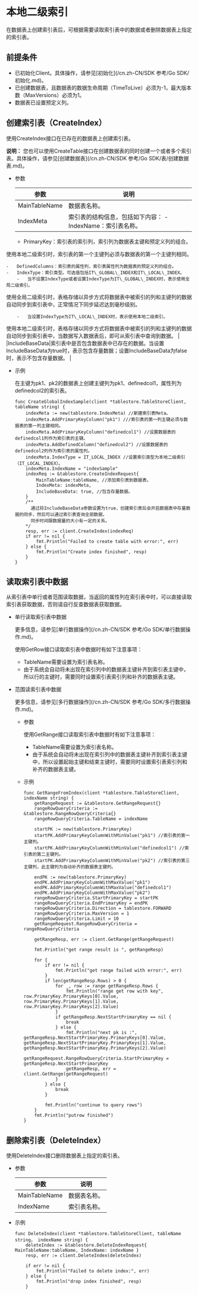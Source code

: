 # 本地二级索引

在数据表上创建索引表后，可根据需要读取索引表中的数据或者删除数据表上指定的索引表。

## 前提条件

-   已初始化Client。具体操作，请参见[初始化](/cn.zh-CN/SDK 参考/Go SDK/初始化.md)。
-   已创建数据表，且数据表的数据生命周期（TimeToLive）必须为-1，最大版本数（MaxVersions）必须为1。
-   数据表已设置预定义列。

## 创建索引表（CreateIndex）

使用CreateIndex接口在已存在的数据表上创建索引表。

**说明：** 您也可以使用CreateTable接口在创建数据表的同时创建一个或者多个索引表。具体操作，请参见[创建数据表](/cn.zh-CN/SDK 参考/Go SDK/表/创建数据表.md)。

-   参数

    |参数|说明|
    |--|--|
    |MainTableName|数据表名称。|
    |IndexMeta|索引表的结构信息，包括如下内容：    -   IndexName：索引表名称。
    -   PrimaryKey：索引表的索引列，索引列为数据表主键和预定义列的组合。

使用本地二级索引时，索引表的第一个主键列必须与数据表的第一个主键列相同。

    -   DefinedColumns：索引表的属性列，索引表属性列为数据表的预定义列的组合。
    -   IndexType：索引类型。可选值包括IT\_GLOBAL\_INDEX和IT\_LOCAL\_INDEX。
        -   当不设置IndexType或者设置IndexType为IT\_GLOBAL\_INDEX时，表示使用全局二级索引。

使用全局二级索引时，表格存储以异步方式将数据表中被索引的列和主键列的数据自动同步到索引表中，正常情况下同步延迟达到毫秒级别。

        -   当设置IndexType为IT\_LOCAL\_INDEX时，表示使用本地二级索引。

使用本地二级索引时，表格存储以同步方式将数据表中被索引的列和主键列的数据自动同步到索引表中，当数据写入数据表后，即可从索引表中查询到数据。 |
    |IncludeBaseData|索引表中是否包含数据表中已存在的数据。当设置IncludeBaseData为true时，表示包含存量数据；设置IncludeBaseData为false时，表示不包含存量数据。 |

-   示例

    在主键为pk1、pk2的数据表上创建主键列为pk1、definedcol1，属性列为definedcol2的索引表。

    ```
    func CreateGlobalIndexSample(client *tablestore.TableStoreClient, tableName string) {
        indexMeta := new(tablestore.IndexMeta) //新建索引表Meta。
        indexMeta.AddPrimaryKeyColumn("pk1") ///索引表的第一列主键必须与数据表的第一列主键相同。
        indexMeta.AddPrimaryKeyColumn("definedcol1") //设置数据表的definedcol1列作为索引表的主键。
        indexMeta.AddDefinedColumn("definedcol2") //设置数据表的definedcol2列作为索引表的属性列。
        indexMeta.IndexType = IT_LOCAL_INDEX //设置索引类型为本地二级索引（IT_LOCAL_INDEX）。
        indexMeta.IndexName = "indexSample"
        indexReq := &tablestore.CreateIndexRequest{
            MainTableName:tableName, //添加索引表到数据表。
            IndexMeta: indexMeta,
            IncludeBaseData: true, //包含存量数据。
        }
        /**
          通过将IncludeBaseData参数设置为true，创建索引表后会开启数据表中存量数据的同步，然后可以通过索引表查询全部数据，
          同步时间跟数据量的大小有一定的关系。
        */  
        resp, err := client.CreateIndex(indexReq)
        if err != nil {
            fmt.Println("Failed to create table with error:", err)
        } else {
            fmt.Println("Create index finished", resp)
        }
    }
    ```


## 读取索引表中数据

从索引表中单行或者范围读取数据，当返回的属性列在索引表中时，可以直接读取索引表获取数据，否则请自行反查数据表获取数据。

-   单行读取索引表中数据

    更多信息，请参见[单行数据操作](/cn.zh-CN/SDK 参考/Go SDK/单行数据操作.md)。

    使用GetRow接口读取索引表中数据时有如下注意事项：

    -   TableName需要设置为索引表名称。
    -   由于系统会自动将未出现在索引列中的数据表主键补齐到索引表主键中，所以行的主键时，需要同时设置索引表索引列和补齐的数据表主键。
-   范围读索引表中数据

    更多信息，请参见[多行数据操作](/cn.zh-CN/SDK 参考/Go SDK/多行数据操作.md)。

    -   参数

        使用GetRange接口读取索引表中数据时有如下注意事项：

        -   TableName需要设置为索引表名称。
        -   由于系统会自动将未出现在索引列中的数据表主键补齐到索引表主键中，所以设置起始主键和结束主键时，需要同时设置索引表索引列和补齐的数据表主键。
    -   示例

        ```
        func GetRangeFromIndex(client *tablestore.TableStoreClient, indexName string) {
            getRangeRequest := &tablestore.GetRangeRequest{}
            rangeRowQueryCriteria := &tablestore.RangeRowQueryCriteria{}
            rangeRowQueryCriteria.TableName = indexName
        
            startPK := new(tablestore.PrimaryKey)
            startPK.AddPrimaryKeyColumnWithMinValue("pk1") //索引表的第一主键列。
            startPK.AddPrimaryKeyColumnWithMinValue("definedcol1") //索引表的第二主键列。
            startPK.AddPrimaryKeyColumnWithMinValue("pk2") //索引表的第三主键列，此主键列为自动补齐的数据表主键列。
        
            endPK := new(tablestore.PrimaryKey)
            endPK.AddPrimaryKeyColumnWithMaxValue("pk1")
            endPK.AddPrimaryKeyColumnWithMaxValue("definedcol1")  
            endPK.AddPrimaryKeyColumnWithMaxValue("pk2")
            rangeRowQueryCriteria.StartPrimaryKey = startPK
            rangeRowQueryCriteria.EndPrimaryKey = endPK
            rangeRowQueryCriteria.Direction = tablestore.FORWARD
            rangeRowQueryCriteria.MaxVersion = 1
            rangeRowQueryCriteria.Limit = 10
            getRangeRequest.RangeRowQueryCriteria = rangeRowQueryCriteria
        
            getRangeResp, err := client.GetRange(getRangeRequest)
        
            fmt.Println("get range result is ", getRangeResp)
        
            for {
                if err != nil {
                    fmt.Println("get range failed with error:", err)
                }
                if len(getRangeResp.Rows) > 0 {
                    for _, row := range getRangeResp.Rows {
                        fmt.Println("range get row with key", row.PrimaryKey.PrimaryKeys[0].Value, row.PrimaryKey.PrimaryKeys[1].Value, row.PrimaryKey.PrimaryKeys[2].Value)
                    }
                    if getRangeResp.NextStartPrimaryKey == nil {
                        break
                    } else {
                        fmt.Println("next pk is :", getRangeResp.NextStartPrimaryKey.PrimaryKeys[0].Value, getRangeResp.NextStartPrimaryKey.PrimaryKeys[1].Value, getRangeResp.NextStartPrimaryKey.PrimaryKeys[2].Value)
                        getRangeRequest.RangeRowQueryCriteria.StartPrimaryKey = getRangeResp.NextStartPrimaryKey
                        getRangeResp, err = client.GetRange(getRangeRequest)
                    }
                } else {
                    break
                }
        
                fmt.Println("continue to query rows")
            }
            fmt.Println("putrow finished")
        }
        ```


## 删除索引表（DeleteIndex）

使用DeleteIndex接口删除数据表上指定的索引表。

-   参数

    |参数|说明|
    |--|--|
    |MainTableName|数据表名称。|
    |IndexName|索引表名称。|

-   示例

    ```
    func DeleteIndex(client *tablestore.TableStoreClient, tableName string， indexName string) { 
        deleteIndex := &tablestore.DeleteIndexRequest{ MainTableName:tableName, IndexName: indexName }
        resp, err := client.DeleteIndex(deleteIndex)
    
        if err != nil {
            fmt.Println("Failed to delete index:", err)
        } else {
            fmt.Println("drop index finished", resp)
        }
    ```


